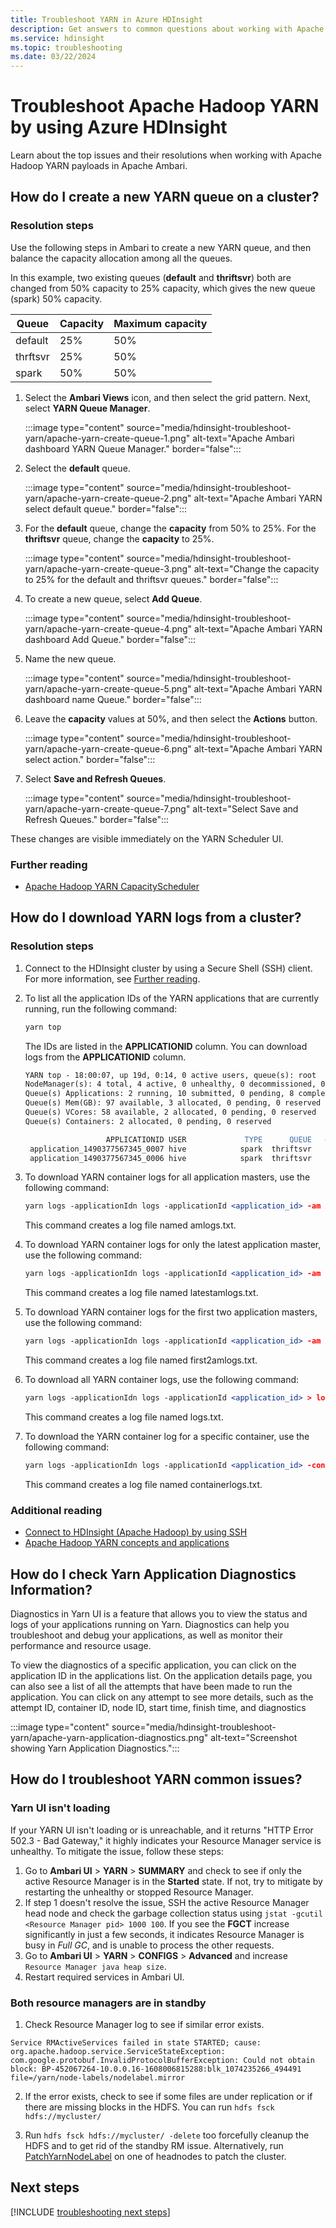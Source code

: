 ```yaml
---
title: Troubleshoot YARN in Azure HDInsight
description: Get answers to common questions about working with Apache Hadoop YARN and Azure HDInsight.
ms.service: hdinsight
ms.topic: troubleshooting
ms.date: 03/22/2024
---
```


# Troubleshoot Apache Hadoop YARN by using Azure HDInsight

Learn about the top issues and their resolutions when working with Apache Hadoop YARN payloads in Apache Ambari.

## How do I create a new YARN queue on a cluster?

### Resolution steps

Use the following steps in Ambari to create a new YARN queue, and then balance the capacity allocation among all the queues.

In this example, two existing queues (**default** and **thriftsvr**) both are changed from 50% capacity to 25% capacity, which gives the new queue (spark) 50% capacity.

| Queue | Capacity | Maximum capacity |
| --- | --- | --- |
| default | 25% | 50% |
| thrftsvr | 25% | 50% |
| spark | 50% | 50% |

1. Select the **Ambari Views** icon, and then select the grid pattern. Next, select **YARN Queue Manager**.

    :::image type="content" source="media/hdinsight-troubleshoot-yarn/apache-yarn-create-queue-1.png" alt-text="Apache Ambari dashboard YARN Queue Manager." border="false":::
2. Select the **default** queue.

    :::image type="content" source="media/hdinsight-troubleshoot-yarn/apache-yarn-create-queue-2.png" alt-text="Apache Ambari YARN select default queue." border="false":::
3. For the **default** queue, change the **capacity** from 50% to 25%. For the **thriftsvr** queue, change the **capacity** to 25%.

    :::image type="content" source="media/hdinsight-troubleshoot-yarn/apache-yarn-create-queue-3.png" alt-text="Change the capacity to 25% for the default and thriftsvr queues." border="false":::
4. To create a new queue, select **Add Queue**.

    :::image type="content" source="media/hdinsight-troubleshoot-yarn/apache-yarn-create-queue-4.png" alt-text="Apache Ambari YARN dashboard Add Queue." border="false":::

5. Name the new queue.

    :::image type="content" source="media/hdinsight-troubleshoot-yarn/apache-yarn-create-queue-5.png" alt-text="Apache Ambari YARN dashboard name Queue." border="false":::  

6. Leave the **capacity** values at 50%, and then select the **Actions** button.

    :::image type="content" source="media/hdinsight-troubleshoot-yarn/apache-yarn-create-queue-6.png" alt-text="Apache Ambari YARN select action." border="false":::  
7. Select **Save and Refresh Queues**.

    :::image type="content" source="media/hdinsight-troubleshoot-yarn/apache-yarn-create-queue-7.png" alt-text="Select Save and Refresh Queues." border="false":::  

These changes are visible immediately on the YARN Scheduler UI.

### Further reading

- [Apache Hadoop YARN CapacityScheduler](https://hadoop.apache.org/docs/r2.7.2/hadoop-yarn/hadoop-yarn-site/CapacityScheduler.html)

## How do I download YARN logs from a cluster?

### Resolution steps

1. Connect to the HDInsight cluster by using a Secure Shell (SSH) client. For more information, see [Further reading](#additional-reading-2).

1. To list all the application IDs of the YARN applications that are currently running, run the following command:

    ```apache
    yarn top
    ```

    The IDs are listed in the **APPLICATIONID** column. You can download logs from the **APPLICATIONID** column.

    ```apache
    YARN top - 18:00:07, up 19d, 0:14, 0 active users, queue(s): root
    NodeManager(s): 4 total, 4 active, 0 unhealthy, 0 decommissioned, 0 lost, 0 rebooted
    Queue(s) Applications: 2 running, 10 submitted, 0 pending, 8 completed, 0 killed, 0 failed
    Queue(s) Mem(GB): 97 available, 3 allocated, 0 pending, 0 reserved
    Queue(s) VCores: 58 available, 2 allocated, 0 pending, 0 reserved
    Queue(s) Containers: 2 allocated, 0 pending, 0 reserved

                      APPLICATIONID USER             TYPE      QUEUE   #CONT  #RCONT  VCORES RVCORES     MEM    RMEM  VCORESECS    MEMSECS %PROGR       TIME NAME
     application_1490377567345_0007 hive            spark  thriftsvr       1       0       1       0      1G      0G    1628407    2442611  10.00   18:20:20 Thrift JDBC/ODBC Server
     application_1490377567345_0006 hive            spark  thriftsvr       1       0       1       0      1G      0G    1628430    2442645  10.00   18:20:20 Thrift JDBC/ODBC Server
    ```

1. To download YARN container logs for all application masters, use the following command:

    ```apache
    yarn logs -applicationIdn logs -applicationId <application_id> -am ALL > amlogs.txt
    ```

    This command creates a log file named amlogs.txt.

1. To download YARN container logs for only the latest application master, use the following command:

    ```apache
    yarn logs -applicationIdn logs -applicationId <application_id> -am -1 > latestamlogs.txt
    ```

    This command creates a log file named latestamlogs.txt.

1. To download YARN container logs for the first two application masters, use the following command:

    ```apache
    yarn logs -applicationIdn logs -applicationId <application_id> -am 1,2 > first2amlogs.txt
    ```

    This command creates a log file named first2amlogs.txt.

1. To download all YARN container logs, use the following command:

    ```apache
    yarn logs -applicationIdn logs -applicationId <application_id> > logs.txt
    ```

    This command creates a log file named logs.txt.

1. To download the YARN container log for a specific container, use the following command:

    ```apache
    yarn logs -applicationIdn logs -applicationId <application_id> -containerId <container_id> > containerlogs.txt
    ```

    This command creates a log file named containerlogs.txt.

### <a name="additional-reading-2"></a>Additional reading

- [Connect to HDInsight (Apache Hadoop) by using SSH](./hdinsight-hadoop-linux-use-ssh-unix.md)
- [Apache Hadoop YARN concepts and applications](https://hadoop.apache.org/docs/r2.7.4/hadoop-yarn/hadoop-yarn-site/WritingYarnApplications.html#Concepts_and_Flow)

## How do I check Yarn Application Diagnostics Information?

Diagnostics in Yarn UI is a feature that allows you to view the status and logs of your applications running on Yarn. Diagnostics can help you troubleshoot and debug your applications, as well as monitor their performance and resource usage.

To view the diagnostics of a specific application, you can click on the application ID in the applications list. On the application details page, you can also see a list of all the attempts that have been made to run the application. You can click on any attempt to see more details, such as the attempt ID, container ID, node ID, start time, finish time, and diagnostics

:::image type="content" source="media/hdinsight-troubleshoot-yarn/apache-yarn-application-diagnostics.png" alt-text="Screenshot showing Yarn Application Diagnostics."::: 

## How do I troubleshoot YARN common issues?

### Yarn UI isn't loading

If your YARN UI isn't loading or is unreachable, and it returns "HTTP Error 502.3 - Bad Gateway," it highly indicates your Resource Manager service is unhealthy. To mitigate the issue, follow these steps:

1. Go to **Ambari UI** > **YARN** > **SUMMARY** and check to see if only the active Resource Manager is in the **Started** state. If not, try to mitigate by restarting the unhealthy or stopped Resource Manager.
2. If step 1 doesn't resolve the issue, SSH the active Resource Manager head node and check the garbage collection status using `jstat -gcutil <Resource Manager pid> 1000 100`. If you see the **FGCT** increase significantly in just a few seconds, it indicates Resource Manager is busy in *Full GC*, and is unable to process the other requests.
3. Go to **Ambari UI** > **YARN** > **CONFIGS** > **Advanced** and increase `Resource Manager java heap size`.
4. Restart required services in Ambari UI.

### Both resource managers are in standby

1. Check Resource Manager log to see if similar error exists. 
```
Service RMActiveServices failed in state STARTED; cause: org.apache.hadoop.service.ServiceStateException: com.google.protobuf.InvalidProtocolBufferException: Could not obtain block: BP-452067264-10.0.0.16-1608006815288:blk_1074235266_494491 file=/yarn/node-labels/nodelabel.mirror
```
2. If the error exists, check to see if some files are under replication or if there are missing blocks in the HDFS. You can run `hdfs fsck hdfs://mycluster/`

3. Run `hdfs fsck hdfs://mycluster/ -delete` too forcefully cleanup the HDFS and to get rid of the standby RM issue. Alternatively, run [PatchYarnNodeLabel](https://hdiconfigactions.blob.core.windows.net/hadoopcorepatchingscripts/PatchYarnNodeLabel.sh) on one of headnodes to patch the cluster.

## Next steps

[!INCLUDE [troubleshooting next steps](includes/hdinsight-troubleshooting-next-steps.md)]
